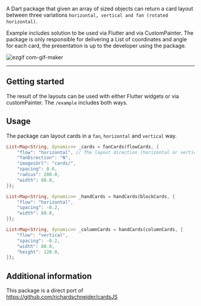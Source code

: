 <!--
This README describes the package. If you publish this package to pub.dev,
this README's contents appear on the landing page for your package.

For information about how to write a good package README, see the guide for
[writing package pages](https://dart.dev/guides/libraries/writing-package-pages).

For general information about developing packages, see the Dart guide for
[creating packages](https://dart.dev/guides/libraries/create-library-packages)
and the Flutter guide for
[developing packages and plugins](https://flutter.dev/developing-packages).
-->

A Dart package that given an array of sized objects can return a card layout between three variations `horizontal, vertical and fan (rotated horizontal)`.

Example includes solution to be used via Flutter and via CustomPainter. The package is only responsible for delivering a List of coordinates and angle for each card, the presentation is up to the developer using the package.

![ezgif com-gif-maker](https://user-images.githubusercontent.com/864248/215085645-efacbb87-124b-4b20-bf36-55c722b5dbf7.gif)

---

## Getting started

The result of the layouts can be used with either Flutter widgets or via customPainter. The `/example` includes both ways.

## Usage

The package can layout cards in a `fan`, `horizontal` and `vertical` way.


```dart
List<Map<String, dynamic>> _cards = fanCards(flowCards, {
    "flow": "horizontal", // The layout direction (horizontal or vertical)
    "fanDirection": "N",
    "imagesUrl": "cards/",
    "spacing": 0.6,
    "radius": 200.0,
    "width": 80.0,
});

List<Map<String, dynamic>> _handCards = handCards(blockCards, {
    "flow": "horizontal",
    "spacing": -0.2,
    "width": 80.0,
});

List<Map<String, dynamic>> _columnCards = handCards(columnCards, {
    "flow": "vertical",
    "spacing": -0.2,
    "width": 80.0,
    "height": 120.0,
});
```

## Additional information

This package is a direct port of https://github.com/richardschneider/cardsJS 
